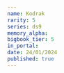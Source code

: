 ```yaml
---
name: Kodrak
rarity: 5
series: ds9
memory_alpha:
bigbook_tier: 5
in_portal:
date: 24/01/2024
published: true
---
```



